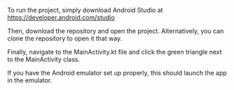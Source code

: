 To run the project, simply download Android Studio at https://developer.android.com/studio

Then, download the repository and open the project. Alternatively, you can clone the repository to open it that way.

Finally, navigate to the MainActivity.kt file and click the green triangle next to the MainActivity class.

If you have the Android emulator set up properly, this should launch the app in the emulator.

